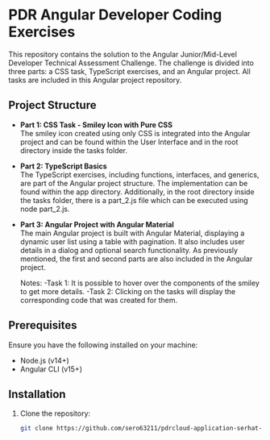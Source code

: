 # PDR Angular Developer Coding Exercises

This repository contains the solution to the Angular Junior/Mid-Level Developer Technical Assessment Challenge. The challenge is divided into three parts: a CSS task, TypeScript exercises, and an Angular project. All tasks are included in this Angular project repository.

## Project Structure

- **Part 1: CSS Task - Smiley Icon with Pure CSS**  
  The smiley icon created using only CSS is integrated into the Angular project and can be found within the User Interface and in the root directory inside the tasks folder.

- **Part 2: TypeScript Basics**  
  The TypeScript exercises, including functions, interfaces, and generics, are part of the Angular project structure. The implementation can be found within the app directory. Additionally, in the root directory inside the tasks folder, there is a part_2.js file which can be executed using node part_2.js.

- **Part 3: Angular Project with Angular Material**  
   The main Angular project is built with Angular Material, displaying a dynamic user list using a table with pagination. It also includes user details in a dialog and optional search functionality. As previously mentioned, the first and second parts are also included in the Angular project.

  Notes:
  -Task 1: It is possible to hover over the components of the smiley to get more details.
  -Task 2: Clicking on the tasks will display the corresponding code that was created for them.

## Prerequisites

Ensure you have the following installed on your machine:

- Node.js (v14+)
- Angular CLI (v15+)

## Installation

1. Clone the repository:
   ```bash
   git clone https://github.com/sero63211/pdrcloud-application-serhat-coban.git
   ```
